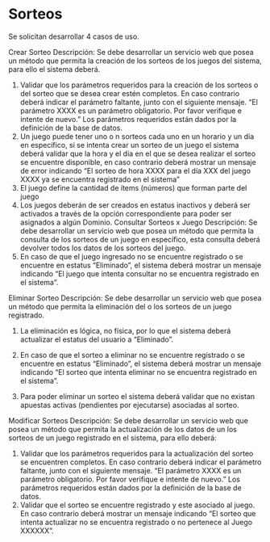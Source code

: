 # Sorteos
Se solicitan desarrollar 4 casos de uso.

Crear Sorteo
Descripción: Se debe desarrollar un servicio web que posea un método que permita la creación
de los sorteos de los juegos del sistema, para ello el sistema deberá.
1. Validar que los parámetros requeridos para la creación de los sorteos o del sorteo que se
desea crear estén completos. En caso contrario deberá indicar el parámetro faltante, junto
con el siguiente mensaje. “El parámetro XXXX es un parámetro obligatorio. Por favor
verifique e intente de nuevo.” Los parámetros requeridos están dados por la definición de
la base de datos.
2. Un juego puede tener uno o n sorteos cada uno en un horario y un día en específico, si se
intenta crear un sorteo de un juego el sistema deberá validar que la hora y el día en el que
se desea realizar el sorteo se encuentre disponible, en caso contrario deberá mostrar un
mensaje de error indicando “El sorteo de hora XXXX para el día XXX del juego XXXX
ya se encuentra registrado en el sistema”
3. El juego define la cantidad de ítems (números) que forman parte del juego
4. Los juegos deberán de ser creados en estatus inactivos y deberá ser activados a través de
la opción correspondiente para poder ser asignados a algún Dominio.
Consultar Sorteos x Juego
Descripción: Se debe desarrollar un servicio web que posea un método que permita la consulta
de los sorteos de un juego en específico, esta consulta deberá devolver todos los datos de los
sorteos del juego.
1. En caso de que el juego ingresado no se encuentre registrado o se encuentre en estatus
“Eliminado”, el sistema deberá mostrar un mensaje indicando “El juego que intenta
consultar no se encuentra registrado en el sistema”.

Eliminar Sorteo
Descripción: Se debe desarrollar un servicio web que posea un método que permita la
eliminación del o los sorteos de un juego registrado.
1. La eliminación es lógica, no física, por lo que el sistema deberá actualizar el estatus del
usuario a “Eliminado”.
2. En caso de que el sorteo a eliminar no se encuentre registrado o se encuentre en estatus
“Eliminado”, el sistema deberá mostrar un mensaje indicando “El sorteo que intenta
eliminar no se encuentra registrado en el sistema”.

3. Para poder eliminar un sorteo el sistema deberá validar que no existan apuestas activas
(pendientes por ejecutarse) asociadas al sorteo.

Modificar Sorteos
Descripción: Se debe desarrollar un servicio web que posea un método que permita la
actualización de los datos de un los sorteos de un juego registrado en el sistema, para ello deberá:
1. Validar que los parámetros requeridos para la actualización del sorteo se encuentren
completos. En caso contrario deberá indicar el parámetro faltante, junto con el siguiente
mensaje. “El parámetro XXXX es un parámetro obligatorio. Por favor verifique e intente
de nuevo.” Los parámetros requeridos están dados por la definición de la base de datos.
2. Validar que el sorteo se encuentre registrado y este asociado al juego. En caso contrario
deberá mostrar un mensaje indicando “El sorteo que intenta actualizar no se encuentra
registrado o no pertenece al Juego XXXXXX”.

